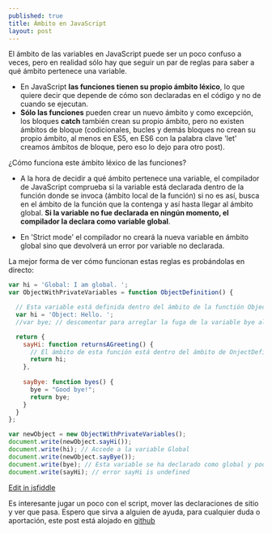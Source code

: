 ```yaml
---
published: true
title: Ámbito en JavaScript
layout: post
---
```


El ámbito de las variables en JavaScript puede ser un poco confuso a veces, pero en realidad sólo hay que seguir un par de reglas para saber a qué ámbito pertenece una variable.

+ En JavaScript **las funciones tienen su propio ámbito léxico**, lo que quiere decir que depende de cómo son declaradas en el código y no de cuando se ejecutan.
+ **Sólo las funciones** pueden crear un nuevo ámbito y como excepción, los bloques **catch** también crean su propio ámbito, pero no existen ámbitos de bloque (codicionales, bucles y demás bloques no crean su propio ámbito, al menos en ES5, en ES6 con la palabra clave 'let' creamos ámbitos de bloque, pero eso lo dejo para otro post).

¿Cómo funciona este ámbito léxico de las funciones? 

+ A la hora de decidir a qué ámbito pertenece una variable, el compilador de JavaScript comprueba si la variable está declarada dentro de la función donde se invoca (ámbito local de la función) si no es así, busca en el ámbito de la función que la contenga y así hasta llegar al ámbito global. **Si la variable no fue declarada en ningún momento, el compilador la declara como variable global**.

+ En 'Strict mode' el compilador no creará la nueva variable en ámbito global sino que devolverá un error por variable no declarada.

La mejor forma de ver cómo funcionan estas reglas es probándolas en directo:

```javascript
var hi = 'Global: I am global. ';
var ObjectWithPrivateVariables = function ObjectDefinition() {

  // Esta variable está definida dentro del ámbito de la functión ObjectDefinition
  var hi = 'Object: Hello. ';
  //var bye; // descomentar para arreglar la fuga de la variable bye al ámbito global

  return {
    sayHi: function returnsAGreeting() {
      // El ámbito de esta función está dentro del ámbito de OnjectDefinition
      return hi;
    },
    
    sayBye: function byes() {
      bye = "Good bye!";
      return bye;
    }
  }
};

var newObject = new ObjectWithPrivateVariables();
document.write(newObject.sayHi());
document.write(hi); // Accede a la variable Global
document.write(newObject.sayBye());
document.write(bye); // Esta variable se ha declarado como global y podemos acceder a ella, cuidado!!
document.write(sayHi); // error sayHi is undefined
```
[Edit in jsfiddle](https://jsfiddle.net/juanmirod/zgsgqz2j/)

Es interesante jugar un poco con el script, mover las declaraciones de sitio y ver que pasa. Espero que sirva a alguien de ayuda, para cualquier duda o aportación, este post está alojado en  [github](https://github.com/juanmirod/juanmirod.github.io/blob/master/_posts/2016-02-19-ambito-en-javascript.markdown)
